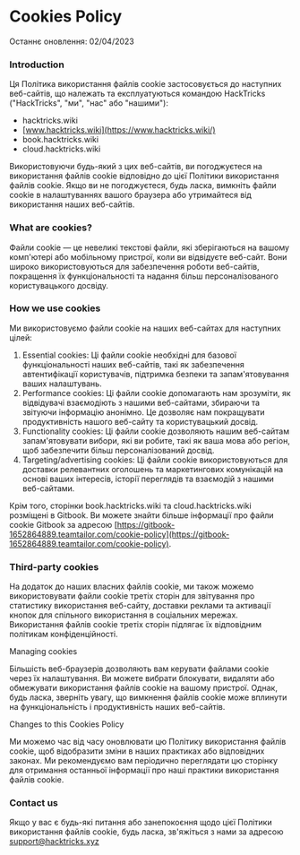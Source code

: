 # Cookies Policy

Останнє оновлення: 02/04/2023

### Introduction

Ця Політика використання файлів cookie застосовується до наступних веб-сайтів, що належать та експлуатуються командою HackTricks ("HackTricks", "ми", "нас" або "нашими"):

* hacktricks.wiki
* [www.hacktricks.wiki](https://www.hacktricks.wiki/)
* book.hacktricks.wiki
* cloud.hacktricks.wiki

Використовуючи будь-який з цих веб-сайтів, ви погоджуєтеся на використання файлів cookie відповідно до цієї Політики використання файлів cookie. Якщо ви не погоджуєтеся, будь ласка, вимкніть файли cookie в налаштуваннях вашого браузера або утримайтеся від використання наших веб-сайтів.

### What are cookies?

Файли cookie — це невеликі текстові файли, які зберігаються на вашому комп'ютері або мобільному пристрої, коли ви відвідуєте веб-сайт. Вони широко використовуються для забезпечення роботи веб-сайтів, покращення їх функціональності та надання більш персоналізованого користувацького досвіду.

### How we use cookies

Ми використовуємо файли cookie на наших веб-сайтах для наступних цілей:

1. Essential cookies: Ці файли cookie необхідні для базової функціональності наших веб-сайтів, такі як забезпечення автентифікації користувачів, підтримка безпеки та запам'ятовування ваших налаштувань.
2. Performance cookies: Ці файли cookie допомагають нам зрозуміти, як відвідувачі взаємодіють з нашими веб-сайтами, збираючи та звітуючи інформацію анонімно. Це дозволяє нам покращувати продуктивність нашого веб-сайту та користувацький досвід.
3. Functionality cookies: Ці файли cookie дозволяють нашим веб-сайтам запам'ятовувати вибори, які ви робите, такі як ваша мова або регіон, щоб забезпечити більш персоналізований досвід.
4. Targeting/advertising cookies: Ці файли cookie використовуються для доставки релевантних оголошень та маркетингових комунікацій на основі ваших інтересів, історії переглядів та взаємодій з нашими веб-сайтами.

Крім того, сторінки book.hacktricks.wiki та cloud.hacktricks.wiki розміщені в Gitbook. Ви можете знайти більше інформації про файли cookie Gitbook за адресою [https://gitbook-1652864889.teamtailor.com/cookie-policy](https://gitbook-1652864889.teamtailor.com/cookie-policy).

### Third-party cookies

На додаток до наших власних файлів cookie, ми також можемо використовувати файли cookie третіх сторін для звітування про статистику використання веб-сайту, доставки реклами та активації кнопок для спільного використання в соціальних мережах. Використання файлів cookie третіх сторін підлягає їх відповідним політикам конфіденційності.

Managing cookies

Більшість веб-браузерів дозволяють вам керувати файлами cookie через їх налаштування. Ви можете вибрати блокувати, видаляти або обмежувати використання файлів cookie на вашому пристрої. Однак, будь ласка, зверніть увагу, що вимкнення файлів cookie може вплинути на функціональність і продуктивність наших веб-сайтів.

Changes to this Cookies Policy

Ми можемо час від часу оновлювати цю Політику використання файлів cookie, щоб відобразити зміни в наших практиках або відповідних законах. Ми рекомендуємо вам періодично переглядати цю сторінку для отримання останньої інформації про наші практики використання файлів cookie.

### Contact us

Якщо у вас є будь-які питання або занепокоєння щодо цієї Політики використання файлів cookie, будь ласка, зв'яжіться з нами за адресою [support@hacktricks.xyz](mailto:support@hacktricks.xyz)
